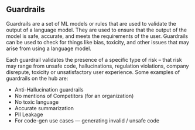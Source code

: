 ## Guardrails

Guardrails are a set of ML models or rules that are used to validate the output of a language model. They are used to ensure that the output of the model is safe, accurate, and meets the requirements of the user. Guardrails can be used to check for things like bias, toxicity, and other issues that may arise from using a language model.

Each guardrail validates the presence of a specific type of risk – that risk may range from unsafe code, hallucinations, regulation violations, company disrepute, toxicity or unsatisfactory user experience. Some examples of guardrails on the hub are:
- Anti-Hallucination guardrails
- No mentions of Competitors (for an organization)
- No toxic language
- Accurate summarization
- PII Leakage
- For code-gen use cases — generating invalid / unsafe code
